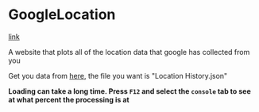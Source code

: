 # GoogleLocation

[link](https://thatguywiththatname.github.io/GoogleLocations/)

A website that plots all of the location data that google has collected from you

Get you data from [here](https://takeout.google.com/settings/takeout), the file you want is "Location History.json"

**Loading can take a long time. Press `F12` and select the `console` tab to see at what percent the processing is at**
